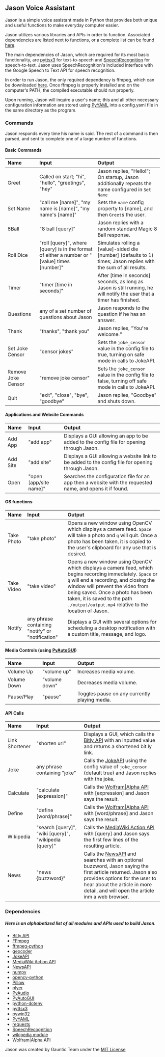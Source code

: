 ## Jason Voice Assistant

Jason is a simple voice assistant made in Python that provides both unique and useful functions to make everyday computer easier. 

Jason utilizes various libraries and APIs in order to function. Associated dependencies are listed next to functions, or a complete list can be found [here](#dependencies).

The main dependencies of Jason, which are required for its most basic functionality, are [pyttsx3](https://pypi.org/project/pyttsx3/) for text-to-speech and [SpeechRecognition](https://pypi.org/project/SpeechRecognition/) for speech-to-text.
Jason uses SpeechRecognition's included interface with the Google Speech to Text API for speech recognition.

In order to run Jason, the only required dependency is ffmpeg, which can be downloaded [here](https://www.ffmpeg.org/download.html). Once ffmpeg is properly installed and on the computer's PATH, the compiled executable should run properly.

Upon running, Jason will inquire a user's name; this and all other necessary configuration information are stored using [PyYAML](https://pypi.org/project/PyYAML/) into a config.yaml file in the same directory as the program.

### Commands

Jason responds every time his name is said. The rest of a command is then parsed, and sent to complete one of a large number of functions.

#### Basic Commands

|Name|Input|Output|
|:---|:---|:---|
|Greet|Called on start; "hi", "hello", "greetings", "hey"|Jason replies, "Hello!"; On startup, Jason additionally repeats the name configured in `Set Name`|
|Set Name|"call me [name]", "my name is [name]", "my name's [name]"|Sets the `name` config property to [name], and then `Greet`s the user.|
|8Ball|"8 ball [query]"|Jason replies with a random standard Magic 8 Ball response.|
|Roll Dice|"roll [query]", where [query] is in the format of either a number or "[value] times [number]"|Simulates rolling a [value]-sided die [number] (defaults to 1) times; Jason replies with the sum of all results.|
|Timer|"timer [time in seconds]"|After [time in seconds] seconds, as long as Jason is still running, he will notify the user that a timer has finished.|
|Questions|any of a set number of questions about Jason|Jason responds to the question if he has an answer.|
|Thank|"thanks", "thank you"|Jason replies, "You're welcome."|
|Set Joke Censor|"censor jokes"|Sets the `joke_censor` value in the config file to true, turning on safe mode in calls to JokeAPI.|
|Remove Joke Censor|"remove joke censor"|Sets the `joke_censor` value in the config file to false, turning off safe mode in calls to JokeAPI.|
|Quit|"exit", "close", "bye", "goodbye"|Jason replies, "Goodbye" and shuts down.|

#### Applications and Website Commands
|Name|Input|Output|
|:---|:---|:---|
|Add App|"add app"|Displays a GUI allowing an app to be added to the config file for opening through Jason.|
|Add Site|"add site"|Displays a GUI allowing a website link to be added to the config file for opening through Jason.|
|Open|"open [app/site name]"|Searches the configuration file for an app then a website with the requested name, and opens it if found.|

#### OS functions
|Name|Input|Output|
|:---|:---|:---|
|Take Photo|"take photo"|Opens a new window using OpenCV which displays a camera feed. `Space` will take a photo and `q` will quit. Once a photo has been taken, it is copied to the user's clipboard for any use that is desired.|
|Take Video|"take video"|Opens a new window using OpenCV which displays a camera feed, which begins recording immediately. `Space` or `q` will end a recording, and closing the window will prevent the video from being saved. Once a photo has been taken, it is saved to the path `./output/output.mp4` relative to the location of Jason.|
|Notify|any phrase containing "notify" or "notification"|Displays a GUI with several options for scheduling a desktop notification with a custom title, message, and logo.|

#### Media Controls (using [PyAutoGUI](https://pypi.org/project/PyAutoGUI/))
|Name|Input|Output|
|:---|:---|:---|
|Volume Up|"volume up"|Increases media volume.|
|Volume Down|"volume down"|Decreases media volume.|
|Pause/Play|"pause"|Toggles pause on any currently playing media.|

#### API Calls
|Name|Input|Output|
|:---|:---|:---|
|Link Shortener|"shorten url"|Displays a GUI, which calls the [Bitly API](https://dev.bitly.com/) with an inputted value and returns a shortened bit.ly link.
|Joke|any phrase containing "joke"|Calls the [JokeAPI](https://v2.jokeapi.dev/) using the config value of `joke_censor` (default true) and Jason replies with the joke.|
|Calculate|"calculate [expression]"|Calls the [Wolfram&#124;Alpha API](https://products.wolframalpha.com/api/) with [expression] and Jason says the result.|
|Define|"define [word/phrase]"|Calls the [Wolfram&#124;Alpha API](https://products.wolframalpha.com/api/) with [word/phrase] and Jason says the result.|
|Wikipedia|"search [query]", "wiki [query]", "wikipedia [query]"|Calls the [MediaWiki Action API](https://www.mediawiki.org/wiki/API:Main_page) with [query] and Jason says the first few lines of the resulting article.|
|News|"news {buzzword}"|Calls the [NewsAPI](https://newsapi.org/) and searches with an optional buzzword, Jason saying the first article returned. Jason also provides options for the user to hear about the article in more detail, and will open the article inm a web browser.|

### Dependencies

##### Here is an alphabetized list of all modules and APIs used to build Jason.

- [Bitly API](https://dev.bitly.com/)
- [FFmpeg](https://www.ffmpeg.org/)
- [ffmpeg-python](https://pypi.org/project/ffmpeg-python/)
- [geocoder](https://pypi.org/project/geocoder/)
- [JokeAPI](https://v2.jokeapi.dev/)
- [MediaWiki Action API](https://www.mediawiki.org/wiki/API:Main_page)
- [NewsAPI](https://newsapi.org/)
- [numpy](https://pypi.org/project/numpy/)
- [opencv-python](https://pypi.org/project/opencv-python/)
- [Pillow](https://pypi.org/project/Pillow/)
- [plyer](https://pypi.org/project/plyer/)
- [PyAudio](https://pypi.org/project/PyAudio/)
- [PyAutoGUI](https://pypi.org/project/PyAutoGUI/)
- [python-dotenv](https://pypi.org/project/python-dotenv/)
- [pyttsx3](https://pypi.org/project/pyttsx3/)
- [pywin32](https://pypi.org/project/pywin32/)
- [PyYAML](https://pypi.org/project/PyYAML/)
- [requests](https://pypi.org/project/requests/)
- [SpeechRecognition](https://pypi.org/project/SpeechRecognition/)
- [wikipedia module](https://pypi.org/project/wikipedia/)
- [Wolfram|Alpha API](https://products.wolframalpha.com/api/)

Jason was created by Gauntic Team under the [MIT License](LICENSE)
